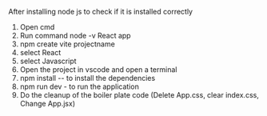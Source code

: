 After installing node js to check if it is installed correctly
1. Open cmd
2. Run command node -v
React app
1. npm create vite projectname
2. select React
3. select Javascript
4. Open the project in vscode and open a terminal
5. npm install -- to install the dependencies
6. npm run dev - to run the application
7. Do the cleanup of the boiler plate code (Delete App.css, clear index.css, Change App.jsx)